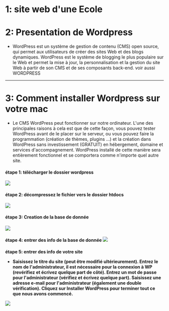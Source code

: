 <h1>1: site web d'une Ecole</h1>

<h1>2:  Presentation de Wordpress</h1>
<ul><li>WordPress est un système de gestion de contenu (CMS) open source, qui permet aux utilisateurs de créer des sites Web et des blogs dynamiques. WordPress est le système de blogging le plus populaire sur le Web et permet la mise à jour, la personnalisation et la gestion du site Web à partir de son CMS et de ses composants back-end. voir aussi WORDPRESS</li></ul>

<hr>

<h1>3:  Comment installer Wordpress sur votre mac </h1>

<ul><li>Le CMS WordPress peut fonctionner sur notre ordinateur. L'une des principales raisons à cela est que de cette façon, vous pouvez tester WordPress avant de le placer sur le serveur, ou vous pouvez faire la programmation (création de thèmes, plugins ...) et la création dans WordPress sans investissement (GRATUIT) en hébergement, domaine et services d'accompagnement. WordPress installé de cette manière sera entièrement fonctionnel et se comportera comme n'importe quel autre site.</li></ul>
<h4>étape 1: télécharger le dossier wordpress </h4>
<img src="https://user-images.githubusercontent.com/49958258/112513976-22e4de00-8d95-11eb-9a8f-03dc36e4428f.png">
<h4>étape 2: décompressez le fichier vers le dossier htdocs</h4>
<img src="https://user-images.githubusercontent.com/49958258/112515321-74419d00-8d96-11eb-9516-ffed44c6bc6e.png">

<h4>étape 3: Creation de la base de donnée  </h4>
<img src="https://user-images.githubusercontent.com/49958258/112516133-41e46f80-8d97-11eb-90ec-ba733b678511.png">

<h4> étape 4: entrer des info de la base de donnée </4>
<img src="https://user-images.githubusercontent.com/49958258/112517116-3e9db380-8d98-11eb-83e6-5771653555a2.png">
<h4> étape 5: entrer des info de votre site </4>
<ul><li>Saisissez le titre du site (peut être modifié ultérieurement). Entrez le nom de l'administrateur, il est nécessaire pour la connexion à WP (revérifiez et écrivez quelque part de côté). Entrez un mot de passe pour l'administrateur (vérifiez et écrivez quelque part). Saisissez une adresse e-mail pour l'administrateur (également une double vérification). Cliquez sur Installer WordPress pour terminer tout ce que nous avons commencé.</li></ul>
<img src="https://user-images.githubusercontent.com/49958258/112518174-6ccfc300-8d99-11eb-94c7-a0a895084e30.png">

